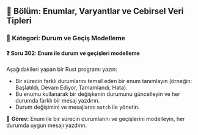 ## 📘 Bölüm: Enumlar, Varyantlar ve Cebirsel Veri Tipleri
### 🔹 Kategori: Durum ve Geçiş Modelleme
#### ❓ Soru 302: Enum ile durum ve geçişleri modelleme

Aşağıdakileri yapan bir Rust programı yazın:

- Bir sürecin farklı durumlarını temsil eden bir enum tanımlayın (örneğin: Başlatıldı, Devam Ediyor, Tamamlandı, Hata).
- Bu enumu kullanarak bir değişkenin durumunu güncelleyin ve her durumda farklı bir mesaj yazdırın.
- Durum değişimini ve mesajlarını `match` ile yönetin.

🔧 **Görev:** Enum ile bir sürecin durumlarını ve geçişlerini modelleyin, her durumda uygun mesajı yazdırın.
